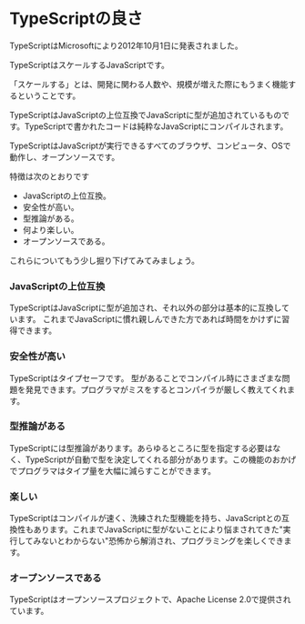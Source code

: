 # TypeScriptの良さ

TypeScriptはMicrosoftにより2012年10月1日に発表されました。

TypeScriptはスケールするJavaScriptです。

「スケールする」とは、開発に関わる人数や、規模が増えた際にもうまく機能するということです。

TypeScriptはJavaScriptの上位互換でJavaScriptに型が追加されているものです。TypeScriptで書かれたコードは純粋なJavaScriptにコンパイルされます。

TypeScriptはJavaScriptが実行できるすべてのブラウザ、コンピュータ、OSで動作し、オープンソースです。

特徴は次のとおりです

* JavaScriptの上位互換。
* 安全性が高い。
* 型推論がある。
* 何より楽しい。
* オープンソースである。

これらについてもう少し掘り下げてみてみましょう。

### JavaScriptの上位互換

TypeScriptはJavaScriptに型が追加され、それ以外の部分は基本的に互換しています。 これまでJavaScriptに慣れ親しんできた方であれば時間をかけずに習得できます。

### 安全性が高い

TypeScriptはタイプセーフです。 型があることでコンパイル時にさまざまな問題を発見できます。プログラマがミスをするとコンパイラが厳しく教えてくれます。

### 型推論がある

TypeScriptには型推論があります。あらゆるところに型を指定する必要はなく、TypeScriptが自動で型を決定してくれる部分があります。この機能のおかげでプログラマはタイプ量を大幅に減らすことができます。

### 楽しい

TypeScriptはコンパイルが速く、洗練された型機能を持ち、JavaScriptとの互換性もあります。これまでJavaScriptに型がないことにより悩まされてきた"実行してみないとわからない"恐怖から解消され、プログラミングを楽しくできます。

### オープンソースである

TypeScriptはオープンソースプロジェクトで、Apache License 2.0で提供されています。

